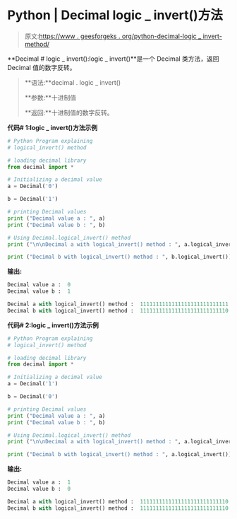 # Python | Decimal logic _ invert()方法

> 原文:[https://www . geesforgeks . org/python-decimal-logic _ invert-method/](https://www.geeksforgeeks.org/python-decimal-logical_invert-method/)

**Decimal # logic _ invert():logic _ invert()**是一个 Decimal 类方法，返回 Decimal 值的数字反转。

> **语法:**decimal . logic _ invert()
> 
> **参数:**十进制值
> 
> **返回:**十进制值的数字反转。

**代码# 1:logic _ invert()方法示例**

```py
# Python Program explaining 
# logical_invert() method

# loading decimal library
from decimal import *

# Initializing a decimal value
a = Decimal('0')

b = Decimal('1')

# printing Decimal values
print ("Decimal value a : ", a)
print ("Decimal value b : ", b)

# Using Decimal.logical_invert() method
print ("\n\nDecimal a with logical_invert() method : ", a.logical_invert())

print ("Decimal b with logical_invert() method : ", b.logical_invert())
```

**输出:**

```py
Decimal value a :  0
Decimal value b :  1

Decimal a with logical_invert() method :  1111111111111111111111111111
Decimal b with logical_invert() method :  1111111111111111111111111110

```

**代码# 2:logic _ invert()方法示例**

```py
# Python Program explaining 
# logical_invert() method

# loading decimal library
from decimal import *

# Initializing a decimal value
a = Decimal('1')

b = Decimal('0')

# printing Decimal values
print ("Decimal value a : ", a)
print ("Decimal value b : ", b)

# Using Decimal.logical_invert() method
print ("\n\nDecimal a with logical_invert() method : ", a.logical_invert())

print ("Decimal b with logical_invert() method : ", a.logical_invert())
```

**输出:**

```py
Decimal value a :  1
Decimal value b :  0

Decimal a with logical_invert() method :  1111111111111111111111111110
Decimal b with logical_invert() method :  1111111111111111111111111110

```